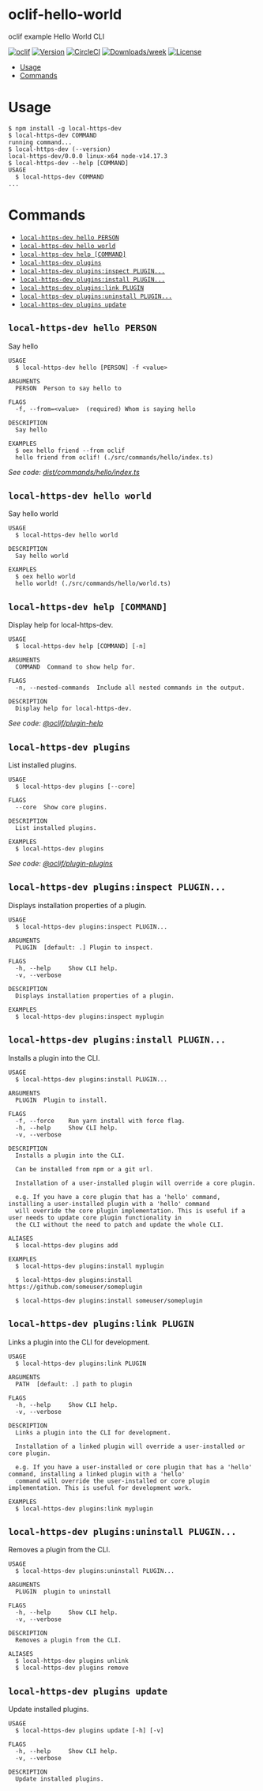 oclif-hello-world
=================

oclif example Hello World CLI

[![oclif](https://img.shields.io/badge/cli-oclif-brightgreen.svg)](https://oclif.io)
[![Version](https://img.shields.io/npm/v/oclif-hello-world.svg)](https://npmjs.org/package/oclif-hello-world)
[![CircleCI](https://circleci.com/gh/oclif/hello-world/tree/main.svg?style=shield)](https://circleci.com/gh/oclif/hello-world/tree/main)
[![Downloads/week](https://img.shields.io/npm/dw/oclif-hello-world.svg)](https://npmjs.org/package/oclif-hello-world)
[![License](https://img.shields.io/npm/l/oclif-hello-world.svg)](https://github.com/oclif/hello-world/blob/main/package.json)

<!-- toc -->
* [Usage](#usage)
* [Commands](#commands)
<!-- tocstop -->
# Usage
<!-- usage -->
```sh-session
$ npm install -g local-https-dev
$ local-https-dev COMMAND
running command...
$ local-https-dev (--version)
local-https-dev/0.0.0 linux-x64 node-v14.17.3
$ local-https-dev --help [COMMAND]
USAGE
  $ local-https-dev COMMAND
...
```
<!-- usagestop -->
# Commands
<!-- commands -->
* [`local-https-dev hello PERSON`](#local-https-dev-hello-person)
* [`local-https-dev hello world`](#local-https-dev-hello-world)
* [`local-https-dev help [COMMAND]`](#local-https-dev-help-command)
* [`local-https-dev plugins`](#local-https-dev-plugins)
* [`local-https-dev plugins:inspect PLUGIN...`](#local-https-dev-pluginsinspect-plugin)
* [`local-https-dev plugins:install PLUGIN...`](#local-https-dev-pluginsinstall-plugin)
* [`local-https-dev plugins:link PLUGIN`](#local-https-dev-pluginslink-plugin)
* [`local-https-dev plugins:uninstall PLUGIN...`](#local-https-dev-pluginsuninstall-plugin)
* [`local-https-dev plugins update`](#local-https-dev-plugins-update)

## `local-https-dev hello PERSON`

Say hello

```
USAGE
  $ local-https-dev hello [PERSON] -f <value>

ARGUMENTS
  PERSON  Person to say hello to

FLAGS
  -f, --from=<value>  (required) Whom is saying hello

DESCRIPTION
  Say hello

EXAMPLES
  $ oex hello friend --from oclif
  hello friend from oclif! (./src/commands/hello/index.ts)
```

_See code: [dist/commands/hello/index.ts](https://github.com/Kerren-Entrostat/local-https-dev/blob/v0.0.0/dist/commands/hello/index.ts)_

## `local-https-dev hello world`

Say hello world

```
USAGE
  $ local-https-dev hello world

DESCRIPTION
  Say hello world

EXAMPLES
  $ oex hello world
  hello world! (./src/commands/hello/world.ts)
```

## `local-https-dev help [COMMAND]`

Display help for local-https-dev.

```
USAGE
  $ local-https-dev help [COMMAND] [-n]

ARGUMENTS
  COMMAND  Command to show help for.

FLAGS
  -n, --nested-commands  Include all nested commands in the output.

DESCRIPTION
  Display help for local-https-dev.
```

_See code: [@oclif/plugin-help](https://github.com/oclif/plugin-help/blob/v5.1.10/src/commands/help.ts)_

## `local-https-dev plugins`

List installed plugins.

```
USAGE
  $ local-https-dev plugins [--core]

FLAGS
  --core  Show core plugins.

DESCRIPTION
  List installed plugins.

EXAMPLES
  $ local-https-dev plugins
```

_See code: [@oclif/plugin-plugins](https://github.com/oclif/plugin-plugins/blob/v2.0.11/src/commands/plugins/index.ts)_

## `local-https-dev plugins:inspect PLUGIN...`

Displays installation properties of a plugin.

```
USAGE
  $ local-https-dev plugins:inspect PLUGIN...

ARGUMENTS
  PLUGIN  [default: .] Plugin to inspect.

FLAGS
  -h, --help     Show CLI help.
  -v, --verbose

DESCRIPTION
  Displays installation properties of a plugin.

EXAMPLES
  $ local-https-dev plugins:inspect myplugin
```

## `local-https-dev plugins:install PLUGIN...`

Installs a plugin into the CLI.

```
USAGE
  $ local-https-dev plugins:install PLUGIN...

ARGUMENTS
  PLUGIN  Plugin to install.

FLAGS
  -f, --force    Run yarn install with force flag.
  -h, --help     Show CLI help.
  -v, --verbose

DESCRIPTION
  Installs a plugin into the CLI.

  Can be installed from npm or a git url.

  Installation of a user-installed plugin will override a core plugin.

  e.g. If you have a core plugin that has a 'hello' command, installing a user-installed plugin with a 'hello' command
  will override the core plugin implementation. This is useful if a user needs to update core plugin functionality in
  the CLI without the need to patch and update the whole CLI.

ALIASES
  $ local-https-dev plugins add

EXAMPLES
  $ local-https-dev plugins:install myplugin 

  $ local-https-dev plugins:install https://github.com/someuser/someplugin

  $ local-https-dev plugins:install someuser/someplugin
```

## `local-https-dev plugins:link PLUGIN`

Links a plugin into the CLI for development.

```
USAGE
  $ local-https-dev plugins:link PLUGIN

ARGUMENTS
  PATH  [default: .] path to plugin

FLAGS
  -h, --help     Show CLI help.
  -v, --verbose

DESCRIPTION
  Links a plugin into the CLI for development.

  Installation of a linked plugin will override a user-installed or core plugin.

  e.g. If you have a user-installed or core plugin that has a 'hello' command, installing a linked plugin with a 'hello'
  command will override the user-installed or core plugin implementation. This is useful for development work.

EXAMPLES
  $ local-https-dev plugins:link myplugin
```

## `local-https-dev plugins:uninstall PLUGIN...`

Removes a plugin from the CLI.

```
USAGE
  $ local-https-dev plugins:uninstall PLUGIN...

ARGUMENTS
  PLUGIN  plugin to uninstall

FLAGS
  -h, --help     Show CLI help.
  -v, --verbose

DESCRIPTION
  Removes a plugin from the CLI.

ALIASES
  $ local-https-dev plugins unlink
  $ local-https-dev plugins remove
```

## `local-https-dev plugins update`

Update installed plugins.

```
USAGE
  $ local-https-dev plugins update [-h] [-v]

FLAGS
  -h, --help     Show CLI help.
  -v, --verbose

DESCRIPTION
  Update installed plugins.
```
<!-- commandsstop -->
